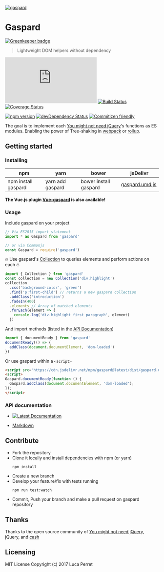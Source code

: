 [![gaspard](./gaspard.png)](https://github.com/lucaperret/gaspard)
# Gaspard

[![Greenkeeper badge](https://badges.greenkeeper.io/lucaperret/gaspard.svg)](https://greenkeeper.io/)
> Lightweight DOM helpers without dependency

[![Gaspard size](https://badges.herokuapp.com/size/npm/gaspard/dist/gaspard.umd.js?gzip=true)](https://www.npmjs.com/package/gaspard)
[![Build Status](https://travis-ci.org/lucaperret/gaspard.svg?branch=master)](https://travis-ci.org/lucaperret/gaspard)
[![Coverage Status](https://coveralls.io/repos/github/lucaperret/gaspard/badge.svg?branch=master)](https://coveralls.io/github/lucaperret/gaspard?branch=master)

[![npm version](https://badge.fury.io/js/gaspard.svg)](https://badge.fury.io/js/gaspard)
[![devDependency Status](https://david-dm.org/lucaperret/gaspard/dev-status.svg)](https://david-dm.org/lucaperret/gaspard.svg#info=devDependencies)
[![Commitizen friendly](https://img.shields.io/badge/commitizen-friendly-brightgreen.svg)](http://commitizen.github.io/cz-cli/)

The goal is to implement each [You might not need jQuery](http://youmightnotneedjquery.com)'s functions as ES modules. Enabling the power of Tree-shaking in [webpack](https://webpack.js.org/guides/tree-shaking/) or [rollup](https://rollupjs.org/#tree-shaking).


## Getting started

### Installing

npm | yarn | bower | jsDelivr
------------ | ------------- | ------------- | -------------
npm install gaspard | yarn add gaspard | bower install gaspard |  [gaspard.umd.js](https://cdn.jsdelivr.net/npm/gaspard@latest/dist/gaspard.umd.js)

**The Vue.js plugin [Vue-gaspard](https://github.com/lucaperret/vue-gaspard) is also available!**

### Usage

Include gaspard on your project
```javascript
// Via ES2015 import statement
import * as Gaspard from 'gaspard'

// or via Commonjs
const Gaspard = require('gaspard')
```

:fire: Use gaspard's [Collection](https://github.com/lucaperret/gaspard/blob/master/docs/API.md#srccollectionjs) to queries elements and perform actions on each :fire:
```javascript
import { Collection } from 'gaspard'
const collection = new Collection('div.highlight')
collection
  .css('background-color', 'green')
  .find('p:first-child') // returns a new gaspard collection
  .addClass('introduction')
  .fadeIn(400)
  .elements // Array of matched elements
  .forEach(element => {
    console.log('div.highlight first paragraph', element)
  })
```
And import methods (listed in the [API Documentation](#API))
```javascript
import { documentReady } from 'gaspard'
documentReady(() => {
  addClass(document.documentElement, 'dom-loaded')
})
```

Or use gaspard within a `<script>`
```html
<script src="https://cdn.jsdelivr.net/npm/gaspard@latest/dist/gaspard.umd.js"></script>
<script>
Gaspard.documentReady(function () {
  Gaspard.addClass(document.documentElement, 'dom-loaded');
});
</script>
```


### API documentation

- [![Latest Documentation](https://doxdox.org/images/badge-flat.svg)](https://doxdox.org/lucaperret/gaspard)

- [Markdown](https://github.com/lucaperret/gaspard/blob/master/docs/API.md)


## Contribute


- Fork the repository
- Clone it locally and install dependencies with npm (or yarn)
  ```shell
  npm install
  ```
- Create a new branch
- Develop your feature/fix with tests running
  ```shell
  npm run test:watch
  ```
- Commit, Push your branch and make a pull request on gaspard repository


## Thanks

Thanks to the open source community of [You might not need jQuery](http://youmightnotneedjquery.com), jQuery, and [cash](https://github.com/kenwheeler/cash/)


## Licensing

MIT License Copyright (c) 2017 Luca Perret

